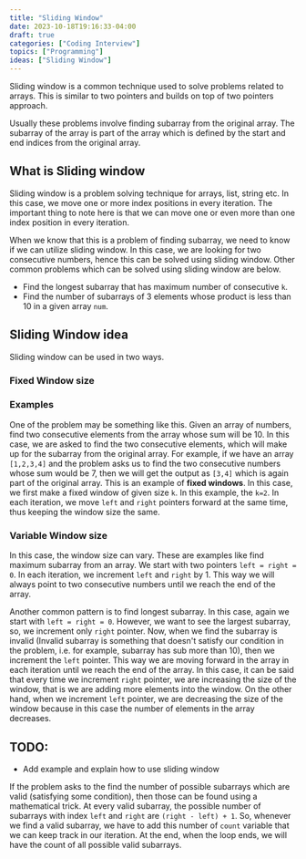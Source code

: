 ```yaml
---
title: "Sliding Window"
date: 2023-10-18T19:16:33-04:00
draft: true
categories: ["Coding Interview"]
topics: ["Programming"]
ideas: ["Sliding Window"]
---
```


Sliding window is a common technique used to solve problems related to arrays. This is similar to two pointers and builds on top of two pointers approach.

Usually these problems involve finding subarray from the original array. The subarray of the array is part of the array which is defined by the start and end indices from the original array. 

## What is Sliding window

Sliding window is a problem solving technique for arrays, list, string etc. In this case, we move one or more index positions in every iteration. The important thing to note here is that we can move one or even more than one index position in every iteration. 

When we know that this is a problem of finding subarray, we need to know if we can utilize sliding window. In this case, we are looking for two consecutive numbers, hence this can be solved using sliding window. Other common problems which can be solved using sliding window are below.

- Find the longest subarray that has maximum number of consecutive `k`.
- Find the number of subarrays of 3 elements whose product is less than 10 in a given array `num`.

## Sliding Window idea

Sliding window can be used in two ways. 

### Fixed Window size

### Examples
One of the problem may be something like this. Given an array of numbers, find two consecutive elements from the array whose sum will be 10. In this case, we are asked to find the two consecutive elements, which will make up for the subarray from the original array. For example, if we have an array `[1,2,3,4]` and the problem asks us to find the two consecutive numbers whose sum would be 7, then we will get the output as `[3,4]` which is again part of the original array. This is an example of **fixed windows**. In this case, we first make a fixed window of given size `k`. In this example, the `k=2`. In each iteration, we move `left` and `right` pointers forward at the same time, thus keeping the window size the same.

### Variable Window size

In this case, the window size can vary. These are examples like find maximum subarray from an array. We start with two pointers `left = right = 0`. In each iteration, we increment `left` and `right` by 1. This way we will always point to two consecutive numbers until we reach the end of the array.

Another common pattern is to find longest subarray. In this case, again we start with `left = right = 0`. However, we want to see the largest subarray, so, we increment only `right` pointer. Now, when we find the subarray is invalid (Invalid subarray is something that doesn't satisfy our condition in the problem, i.e. for example, subarray has sub more than 10), then we increment the `left` pointer. This way we are moving forward in the array in each iteration until we reach the end of the array. In this case, it can be said that every time we increment `right` pointer, we are increasing the size of the window, that is we are adding more elements into the window. On the other hand, when we increment `left` pointer, we are decreasing the size of the window because in this case the number of elements in the array decreases.

## TODO:

- Add example and explain how to use sliding window

If the problem asks to the find the number of possible subarrays which are valid (satisfying some condition), then those can be found using a mathematical trick. At every valid subarray, the possible number of subarrays with index `left` and `right` are `(right - left) + 1`. So, whenever we find a valid subarray, we have to add this number of `count` variable that we can keep track in our iteration. At the end, when the loop ends, we will have the count of all possible valid subarrays.  
